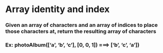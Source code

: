 # Array identity and index
### Given an array of characters and an array of indices to place those characters at, return the resulting array of characters

### Ex: photoAlbum([‘a’, ‘b’, ‘c’], [0, 0, 1]) ===> [‘b’, ‘c’, ‘a’])
